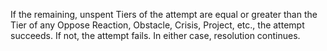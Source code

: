 If the remaining, unspent Tiers of the attempt are equal or greater than the Tier of any Oppose Reaction, Obstacle, Crisis, Project, etc., the attempt succeeds. If not, the attempt fails. In either case, resolution continues.